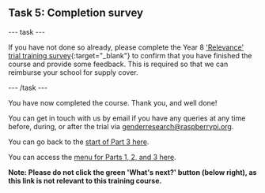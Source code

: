 ## Task 5: Completion survey

--- task ---

If you have not done so already, please complete the Year 8 ['Relevance' trial training survey](https://form.raspberrypi.org/f/relevance-training){:target="_blank"} to confirm that you have finished the course and provide some feedback. This is required so that we can reimburse your school for supply cover.

--- /task ---

You have now completed the course. Thank you, and well done!

You can get in touch with us by email if you have any queries at any time before, during, or after the trial via [genderresearch@raspberrypi.org](mailto:genderresearch@raspberrypi.org).

You can go back to the [start of Part 3 here](https://projects.raspberrypi.org/en/projects/Year8-RelevanceTraining-Part3-GBICi4). 

You can access the [menu for Parts 1, 2, and 3 here](https://projects.raspberrypi.org/en/pathways/year8-relevancetraining-gbici4).

**Note: Please do not click the green 'What's next?' button (below right), as this link is not relevant to this training course.**
